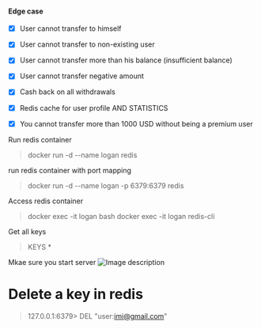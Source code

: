 
#### Edge case
- [x] User cannot transfer to himself
- [x] User cannot transfer to non-existing user
- [x] User cannot transfer more than his balance (insufficient balance)
- [x] User cannot transfer negative amount
- [x] Cash back on all withdrawals
- [X] Redis cache for user profile AND STATISTICS
- [x] You cannot transfer more than 1000 USD without being a premium user
 

Run redis container
> docker run -d --name logan redis

run redis container with port mapping
> docker run -d --name logan -p 6379:6379 redis

Access redis container  
> docker exec -it logan bash
> docker exec -it logan redis-cli

Get all keys
> KEYS *


Mkae sure you start server
![Image description](https://dev-to-uploads.s3.amazonaws.com/uploads/articles/3pd5hhpuz013p2xjs8v0.png)

# Delete a key in redis
> 127.0.0.1:6379> DEL  "user:imi@gmail.com"